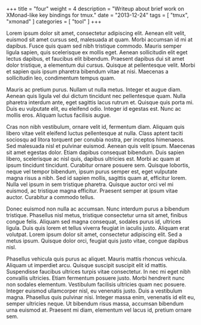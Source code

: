 +++
title = "four"
weight = 4
description = "Writeup about brief work on XMonad-like key bindings for tmux."
date = "2013-12-24"
tags = [ "tmux", "xmonad" ]
categories = [ "tool" ]
+++

Lorem ipsum dolor sit amet, consectetur adipiscing elit. Aenean elit velit, euismod sit amet cursus sed, malesuada at quam. Morbi accumsan id mi at dapibus. Fusce quis quam sed nibh tristique commodo. Mauris semper ligula sapien, quis scelerisque ex mollis eget. Aenean sollicitudin elit eget lectus dapibus, et faucibus elit bibendum. Praesent dapibus dui sit amet dolor tristique, a elementum dui cursus. Quisque at pellentesque velit. Morbi et sapien quis ipsum pharetra bibendum vitae at nisi. Maecenas a sollicitudin leo, condimentum tempus quam.

Mauris ac pretium purus. Nullam ut nulla metus. Integer et augue diam. Aenean quis ligula vel dui dictum tincidunt nec pellentesque quam. Nulla pharetra interdum ante, eget sagittis lacus rutrum et. Quisque quis porta mi. Duis eu vulputate elit, eu eleifend odio. Integer id egestas est. Nunc ac mollis eros. Aliquam luctus facilisis augue.

Cras non nibh vestibulum, ornare velit id, fermentum diam. Aliquam quis libero vitae velit eleifend luctus pellentesque at nulla. Class aptent taciti sociosqu ad litora torquent per conubia nostra, per inceptos himenaeos. Sed malesuada nisl et pulvinar euismod. Aenean quis velit ipsum. Maecenas sit amet egestas dolor. Etiam dapibus consequat bibendum. Duis sapien libero, scelerisque ac nisl quis, dapibus ultricies est. Morbi ac quam at ipsum tincidunt tincidunt. Curabitur ornare posuere sem. Quisque lobortis, neque vel tempor bibendum, ipsum purus semper est, eget vulputate magna risus a nibh. Sed id sapien mollis, sagittis quam at, efficitur lorem. Nulla vel ipsum in sem tristique pharetra. Quisque auctor orci vel mi euismod, ac tristique magna efficitur. Praesent semper at ipsum vitae auctor. Curabitur a commodo tellus.

Donec euismod non nulla ac accumsan. Nunc interdum purus a bibendum tristique. Phasellus nisl metus, tristique consectetur urna sit amet, finibus congue felis. Aliquam sed magna consequat, sodales purus id, ultrices ligula. Duis quis lorem et tellus viverra feugiat in iaculis justo. Aliquam erat volutpat. Lorem ipsum dolor sit amet, consectetur adipiscing elit. Sed a metus ipsum. Quisque dolor orci, feugiat quis justo vitae, congue dapibus nisl.

Phasellus vehicula quis purus ac aliquet. Mauris mattis rhoncus vehicula. Aliquam ut imperdiet arcu. Quisque suscipit suscipit elit id mattis. Suspendisse faucibus ultrices turpis vitae consectetur. In nec mi eget nibh convallis ultricies. Etiam fermentum posuere justo. Morbi hendrerit nunc non sodales elementum. Vestibulum facilisis ultricies quam nec posuere. Integer euismod ullamcorper nisl, eu venenatis justo. Duis a vestibulum magna. Phasellus quis pulvinar nisi. Integer massa enim, venenatis id elit eu, semper ultricies neque. Ut bibendum risus massa, accumsan bibendum urna euismod at. Praesent mi diam, elementum vel lacus id, pretium ornare sem.

